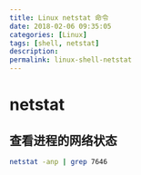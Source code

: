 ```yaml
---
title: Linux netstat 命令
date: 2018-02-06 09:35:05
categories: [Linux]
tags: [shell, netstat]
description:
permalink: linux-shell-netstat
---
```


# netstat
## 查看进程的网络状态
```bash
netstat -anp | grep 7646
```

